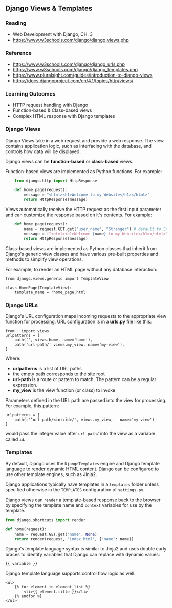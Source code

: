 ## Django Views & Templates

### Reading

- Web Development with Django, CH. 3
- https://www.w3schools.com/django/django_views.php

### Reference
- https://www.w3schools.com/django/django_urls.php
- https://www.w3schools.com/django/django_templates.php
- https://www.pluralsight.com/guides/introduction-to-django-views
- https://docs.djangoproject.com/en/4.1/topics/http/views/

### Learning Outcomes

- HTTP request handling with Django
- Function-based & Class-based views
- Complex HTML response with Django templates


### Django Views

Django Views take in a web request and provide a web response. The view contains application logic, such as interfacing with the database, and controls how data will be displayed.

Django views can be **function-based** or **class-based** views. 

Function-based views are implemented as Python functions. For example:
```python
    from django.http import HttpResponse

    def home_page(request):
        message = "<html><h1>Welcome to my Website</h1></html>"
        return HttpResponse(message)
```

Views automatically receive the HTTP request as the first input parameter and can customize the response based on it's contents. For example:

```python
    def home_page(request):
        name = request.GET.get("user_name", "Stranger") # default to Stranger if no user_name provided
        message = f"<html><h1>Welcome {name} to my Website</h1></html>"
        return HttpResponse(message)
```


Class-based views are implemented as Python classes that inherit from Django's generic view classes and have various pre-built properties and methods to simplify view operations.

For example, to render an HTML page without any database interaction:

    from django.views.generic import TemplateView
    
    class HomePage(TemplateView): 
        template_name = 'home_page.html'

### Django URLs

Django's URL configuration maps incoming requests to the appropriate view function for processing. URL configuration is in a **urls.py** file like this:

    from . import views 
    urlpatterns = [
        path('', views.home, name='home'),
        path('url-path/' views.my_view, name='my-view'),
    ]

Where:
* **urlpatterns** is a list of URL paths
* the empty path corresponds to the site root
* **url-path** is a route or pattern to match. The pattern can be a regular expression.
* **my_view** is the view function (or class) to invoke

Parameters defined in the URL path are passed into the view for processing. For example, this pattern:

    urlpatterns = [
        path(r'^url-path/<int:id>/', views.my_view,   name='my-view')
    ]

would pass the integer value after `url-path/` into the view as a variable called `id`.

### Templates

By default, Django uses the `DjangoTemplates` engine and Django template language to render dynamic HTML content. Django can be configured to use other template engines, such as Jinja2.

Django applications typically have templates in a `templates` folder unless specified otherwise in the `TEMPLATES` configuration of `settings.py`. 

Django views can `render` a template-based response back to the browser by specifying the template name and `context` variables for use by the template.

```python
from django.shortcuts import render

def home(request):
    name = request.GET.get('name', None)
    return render(request, 'index.html', {'name': name})
```


Django's template language syntax is similar to Jinja2 and uses double curly braces to identify variables that Django can replace with dynamic values:

    {{ variable }}

Django template language supports control flow logic as well:

    <ul>
        {% for element in element_list %}
            <li>{{ element.title }}</li>
        {% endfor %}
    </ul>